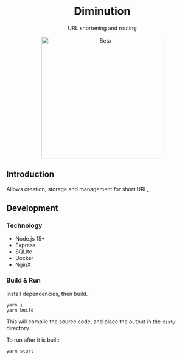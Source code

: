<h1 align="center">Diminution</h1>

<p align="center">URL shortening and routing</p>

<p align="center">
    <a href="https://github.com/overture-stack/diminution">
        <img alt="Beta"
            title="Beta"
            src="http://www.overture.bio/img/progress-horizontal-BETA.svg" width="320" />
    </a>
</p>

## Introduction
Allows creation, storage and management for short URL,

## Development

### Technology
- Node.js 15+
- Express
- SQLite
- Docker
- NginX

### Build & Run

Install dependencies, then build.
```node
yarn i
yarn build
```

This will compile the source code, and place the output in the `dist/` directory.

To run after it is built:
```node
yarn start
```
